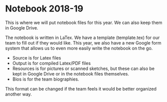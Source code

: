 # Notebook 2018-19

This is where we will put notebook files for this year. We can also keep them in Google Drive.

The notebook is written in LaTex. We have a template (template.tex) for our team to fill out if they would like. This year, we also have a new Google form system that allows us to even more easily write the notebook on the go.

* Source is for Latex files
* Output is for compiled Latex/PDF files
* Resources is for pictures or scanned sketches, but these can also be kept in Google Drive or in the notebook files themselves.
* Bios is for the team biographies.

This format can be changed if the team feels it would be better organized another way.
